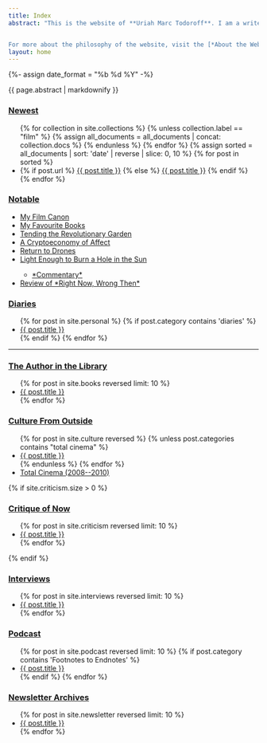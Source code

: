 ```yaml
---
title: Index
abstract: "This is the website of **Uriah Marc Todoroff**. I am a writer interested in contemporary life. Below you will find links to writing published here and elsewhere, online & in print. This website is an ongoing experiment that combines hypertext design, information architecture, and experimental narrative.


For more about the philosophy of the website, visit the [*About the Website*](/about) page; for more about me and my [contact information](/links#contact), visit the [*About the Author*](/links) page. Subscribe to the [newsletter](umtworld.substack.com) to receive updates in your inbox. This index includes [critical writing](/reviews) on films and art; [essays](/index#essays) and [interviews](/index#interviews) on philosophy and politics; and a fictionalized [diary](/diaries)."
layout: home
---
```


{%- assign date_format =  "%b %d %Y" -%}

<article itemscope itemtype="http://schema.org/WebPage">
<div class="markdownBody" id="markdownBody" itemprop="mainContentOfPage">
<aside class="index abstract" itemprop="description">{{ page.abstract | markdownify }}</aside>

<section id="new" itemprop="hasPart" itemscope itemtype="http://schema.org/SiteNavigationElement">
<h1 class="index-heading"><a href="/changes" title="Reverse chronological list of additions to the website.">Newest</a></h1>
<ul class="section-link-list">
{% for collection in site.collections %}
{% unless collection.label == "film" %}
{% assign all_documents = all_documents | concat: collection.docs %}
{% endunless %}
{% endfor %}
{% assign sorted = all_documents | sort: 'date' | reverse | slice: 0, 10 %}
{% for post in sorted %}
<li>
{% if post.url %}
<a href="{{ post.url }}" itemprop="url"><span itemprop="name">{{ post.title }}</span></a>
{% else %}
<a href="{{ post.slug }}" title="{{ post.title }}, posted on {{ post.date | date: site.date_format }}.">{{ post.title }}</a>
{% endif %}
</li>
{% endfor %}
</ul>
</section>

<section id="notable" itemprop="hasPart" itemscope itemtype="http://schema.org/SiteNavigationElement">
<h1 class="index-heading"><a href="#notable" title="All the work that I am most proud of.">Notable</a></h1>
<ul class="section-link-list">
<li>
<a href="https://letterboxd.com/theinvertedform/list/my-personal-canon/">My Film Canon</a>
</li>
<li>
<a href="https://www.goodreads.com/review/list/122256622-uriah-todoroff?shelf=favourites">My Favourite Books</a>
</li>
<li>
<a href="/interviews/tending-the-revolutionary-garden">Tending the Revolutionary Garden</a>
</li>
<li>
<a href="/interviews/a-cryptoeconomy-of-affect">A Cryptoeconomy of Affect</a>
</li>
<li>
<a href="/reviews/drones">Return to Drones</a>
</li>
<li>
<a href="/light-enough-to-burn-a-hole-in-the-sun">Light Enough to Burn a Hole in the Sun</a>
</li>
<ul>
<li>
<a href="/commentary-on-light">*Commentary*</a>
</li>
</ul>
<li>
<a href="https://letterboxd.com/theinvertedform/film/right-now-wrong-then/">Review of *Right Now, Wrong Then*</a>
</li>
</ul>
</section>

<section id="diaries" itemprop="hasPart" itemscope itemtype="http://schema.org/SiteNavigationElement">
<h1 class="index-heading"><a href="/diaries" title="A fictionalized diary.">Diaries</a></h1>
<ul class="section-link-list">
{% for post in site.personal %}
{% if post.category contains 'diaries' %}
<li>
<a href="{{ post.url }}" itemprop="url">
<span itemprop="name">{{ post.title }}</span>
</a>
</li>
{% endif %}
{% endfor %}
</ul>
</section>

<hr class="index-section-ornament" >

<section id="books" itemprop="hasPart" itemscope itemtype="http://schema.org/SiteNavigationElement">
<h1 class="index-heading"><a href="/index#books" title="The umt.world Review of Books">The Author in the Library</a></h1>
<ul class="section-link-list">
{% for post in site.books reversed limit: 10 %}
<li>
<a href="{{ post.url }}" itemprop="url">
<span itemprop="name">{{ post.title }}</span>
</a>
</li>
{% endfor %}
</ul>
</section>

<section id="culture" itemprop="hasPart" itemscope itemtype="http://schema.org/SiteNavigationElement">
<h1 class="index-heading"><a href="/index#culture" title="Writing on culture.">Culture From Outside</a></h1>
<ul class="section-link-list">
{% for post in site.culture reversed %}
{% unless post.categories contains "total cinema" %}
<li>
<a href="{{ post.url }}" itemprop="url">
<span itemprop="name">{{ post.title }}</span>
</a>
</li>
{% endunless %}
{% endfor %}
<li>
<a href=/total-cinema>Total Cinema (2008--2010)</a>
</li>
</ul>
</section>

{% if site.criticism.size > 0 %}
<section id="criticism" itemprop="hasPart" itemscope itemtype="http://schema.org/SiteNavigationElement">
<h1 class="index-heading"><a href="/reviews" title="Criticism deals with more abstract and theoretical issues.">Critique of Now</a></h1>
<ul class="section-link-list">
{% for post in site.criticism reversed limit: 10 %}
<li>
<a href="{{ post.url }}" itemprop="url">
<span itemprop="name">{{ post.title }}</span>
</a>
</li>
{% endfor %}
</ul>
</section>
{% endif %}

<section id="interviews" itemprop="hasPart" itemscope itemtype="http://schema.org/SiteNavigationElement">
<h1 class="index-heading"><a href="/index#interviews" title="Interviews conducted by me, and of me.">Interviews</a></h1>
<ul class="section-link-list">
{% for post in site.interviews reversed limit: 10 %}
<li>
<a href="{{ post.url }}" itemprop="url">
<span itemprop="name">{{ post.title }}</span>
</a>
</li>
{% endfor %}
</ul>
</section>

<!--
<section id="stories">
<h1 class="index-heading" id="stories"><a href="/index#stories">Stories</a></h1>
<ul class="section-link-list">
{% for post in site.stories reversed limit: 10 %}
<li><a href="{{ post.url }}" title="{{ post.title}}, posted on {{ post.date | date: "%b %-d, %Y" }}">{{ post.title }}</a>
{% if post.description %}<em>{{ post.description }}</em>{% endif %}
</li>
{% endfor %}
</ul>
</section>
-->

<section id="podcast" itemprop="hasPart" itemscope itemtype="http://schema.org/SiteNavigationElement">
<h1 class="index-heading"><a href="/podcast" title="A podcast from when we all got into left communism during the pandemic.">Podcast</a></h1>
<ul class="section-link-list">
{% for post in site.podcast reversed limit: 10 %}
{% if post.category contains 'Footnotes to Endnotes' %}
<li>
<a href="podcast#{{ post.slug }}" itemprop="url">
<span itemprop="name">{{ post.title }}</span>
</a>
</li>
{% endif %}
{% endfor %}
</ul>
</section>

<section id="newsletter" itemprop="hasPart" itemscope itemtype="http://schema.org/SiteNavigationElement">
<h1 class="index-heading"><a href="/newsletter" title="The culture diary of an artworld outsider.">Newsletter Archives</a></h1>
<ul class="section-link-list">
{% for post in site.newsletter reversed limit: 10 %}
<li>
<a href="{{ post.url }}" itemprop="url">
<span itemprop="name">{{ post.title }}</span>
</a>
</li>
{% endfor %}
</ul>
</section>

</div>
</article>
